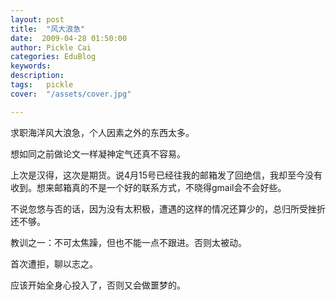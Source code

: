 ```yaml
---
layout: post  
title:  "风大浪急"
date:  2009-04-28 01:50:00
author: Pickle Cai  
categories: EduBlog  
keywords: 
description:   
tags:	pickle   
cover:  "/assets/cover.jpg"  

---
```


求职海洋风大浪急，个人因素之外的东西太多。



想如同之前做论文一样凝神定气还真不容易。



上次是汉得，这次是期货。说4月15号已经往我的邮箱发了回绝信，我却至今没有收到。想来邮箱真的不是一个好的联系方式，不晓得gmail会不会好些。



不说忽悠与否的话，因为没有太积极，遭遇的这样的情况还算少的，总归所受挫折还不够。



教训之一：不可太焦躁，但也不能一点不跟进。否则太被动。



首次遭拒，聊以志之。



应该开始全身心投入了，否则又会做噩梦的。

		

		    
